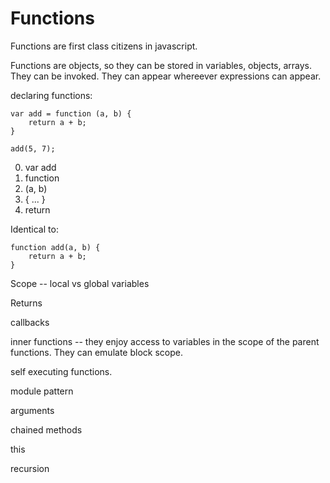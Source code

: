 # Functions

Functions are first class citizens in javascript. 

Functions are objects, so they can be stored in variables, objects, arrays. They can be invoked. They can appear whereever expressions can appear. 

declaring functions:
    
    var add = function (a, b) {
    	return a + b;
    }
    
    add(5, 7);

 0. var add 
 0. function 
 0. (a, b)
 0. { ... }
 0. return

Identical to:

    function add(a, b) {
    	return a + b;
    }

Scope -- local vs global variables

Returns

callbacks

inner functions -- they enjoy access to variables in the scope of the parent functions. They can emulate block scope.

self executing functions. 

module pattern

arguments

chained methods

this

recursion